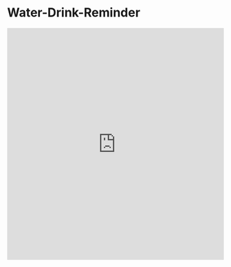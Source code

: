 # Water-Drink-Reminder
<div style="height: 0; padding-bottom: calc(100.00% + 35px); position:relative; width: 100%;"><iframe allow="autoplay; gyroscope;" allowfullscreen height="100%" referrerpolicy="strict-origin" src="https://www.kapwing.com/e/5dde13bcc7746b001405722f" style="border:0; height:100%; left:0; overflow:hidden; position:absolute; top:0; width:100%" title="Water Drink Reminder" width="100%" /></div>

Will remind you to drink a water every 15 minutes if your phone is on charger. also will show pink color power image if phone is plugged and gray if not.

